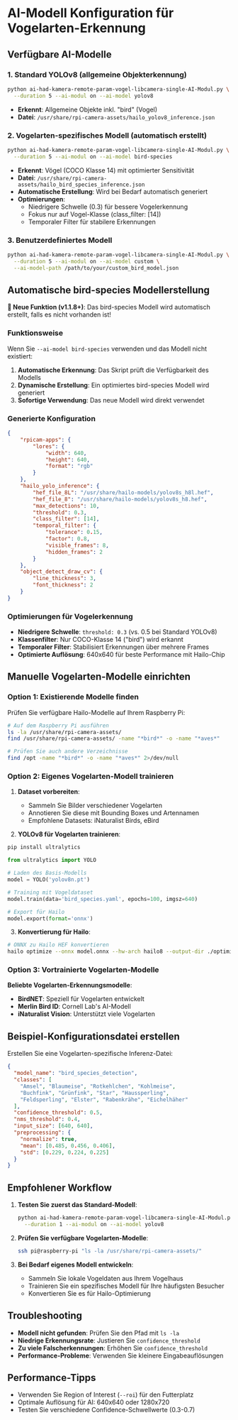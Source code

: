 # AI-Modell Konfiguration für Vogelarten-Erkennung

## Verfügbare AI-Modelle

### 1. Standard YOLOv8 (allgemeine Objekterkennung)
```bash
python ai-had-kamera-remote-param-vogel-libcamera-single-AI-Modul.py \
  --duration 5 --ai-modul on --ai-model yolov8
```
- **Erkennt**: Allgemeine Objekte inkl. "bird" (Vogel)
- **Datei**: `/usr/share/rpi-camera-assets/hailo_yolov8_inference.json`

### 2. Vogelarten-spezifisches Modell (automatisch erstellt)
```bash
python ai-had-kamera-remote-param-vogel-libcamera-single-AI-Modul.py \
  --duration 5 --ai-modul on --ai-model bird-species
```
- **Erkennt**: Vögel (COCO Klasse 14) mit optimierter Sensitivität
- **Datei**: `/usr/share/rpi-camera-assets/hailo_bird_species_inference.json`
- **Automatische Erstellung**: Wird bei Bedarf automatisch generiert
- **Optimierungen**: 
  - Niedrigere Schwelle (0.3) für bessere Vogelerkennung
  - Fokus nur auf Vogel-Klasse (class_filter: [14])
  - Temporaler Filter für stabilere Erkennungen

### 3. Benutzerdefiniertes Modell
```bash
python ai-had-kamera-remote-param-vogel-libcamera-single-AI-Modul.py \
  --duration 5 --ai-modul on --ai-model custom \
  --ai-model-path /path/to/your/custom_bird_model.json
```

## Automatische bird-species Modellerstellung

**🔄 Neue Funktion (v1.1.8+)**: Das bird-species Modell wird automatisch erstellt, falls es nicht vorhanden ist!

### Funktionsweise
Wenn Sie `--ai-model bird-species` verwenden und das Modell nicht existiert:

1. **Automatische Erkennung**: Das Skript prüft die Verfügbarkeit des Modells
2. **Dynamische Erstellung**: Ein optimiertes bird-species Modell wird generiert
3. **Sofortige Verwendung**: Das neue Modell wird direkt verwendet

### Generierte Konfiguration
```json
{
    "rpicam-apps": {
        "lores": {
            "width": 640,
            "height": 640,
            "format": "rgb"
        }
    },
    "hailo_yolo_inference": {
        "hef_file_8L": "/usr/share/hailo-models/yolov8s_h8l.hef",
        "hef_file_8": "/usr/share/hailo-models/yolov8s_h8.hef",
        "max_detections": 10,
        "threshold": 0.3,
        "class_filter": [14],
        "temporal_filter": {
            "tolerance": 0.15,
            "factor": 0.8,
            "visible_frames": 8,
            "hidden_frames": 2
        }
    },
    "object_detect_draw_cv": {
        "line_thickness": 3,
        "font_thickness": 2
    }
}
```

### Optimierungen für Vogelerkennung
- **Niedrigere Schwelle**: `threshold: 0.3` (vs. 0.5 bei Standard YOLOv8)
- **Klassenfilter**: Nur COCO-Klasse 14 ("bird") wird erkannt
- **Temporaler Filter**: Stabilisiert Erkennungen über mehrere Frames
- **Optimierte Auflösung**: 640x640 für beste Performance mit Hailo-Chip

## Manuelle Vogelarten-Modelle einrichten

### Option 1: Existierende Modelle finden
Prüfen Sie verfügbare Hailo-Modelle auf Ihrem Raspberry Pi:

```bash
# Auf dem Raspberry Pi ausführen
ls -la /usr/share/rpi-camera-assets/
find /usr/share/rpi-camera-assets/ -name "*bird*" -o -name "*aves*"

# Prüfen Sie auch andere Verzeichnisse
find /opt -name "*bird*" -o -name "*aves*" 2>/dev/null
```

### Option 2: Eigenes Vogelarten-Modell trainieren

1. **Dataset vorbereiten**:
   - Sammeln Sie Bilder verschiedener Vogelarten
   - Annotieren Sie diese mit Bounding Boxes und Artennamen
   - Empfohlene Datasets: iNaturalist Birds, eBird

2. **YOLOv8 für Vogelarten trainieren**:
```bash
pip install ultralytics
```

```python
from ultralytics import YOLO

# Laden des Basis-Modells
model = YOLO('yolov8n.pt')

# Training mit Vogeldataset
model.train(data='bird_species.yaml', epochs=100, imgsz=640)

# Export für Hailo
model.export(format='onnx')
```

3. **Konvertierung für Hailo**:
```bash
# ONNX zu Hailo HEF konvertieren
hailo optimize --onnx model.onnx --hw-arch hailo8 --output-dir ./optimized/
```

### Option 3: Vortrainierte Vogelarten-Modelle

**Beliebte Vogelarten-Erkennungsmodelle**:
- **BirdNET**: Speziell für Vogelarten entwickelt
- **Merlin Bird ID**: Cornell Lab's AI-Modell  
- **iNaturalist Vision**: Unterstützt viele Vogelarten

## Beispiel-Konfigurationsdatei erstellen

Erstellen Sie eine Vogelarten-spezifische Inferenz-Datei:

```json
{
  "model_name": "bird_species_detection",
  "classes": [
    "Amsel", "Blaumeise", "Rotkehlchen", "Kohlmeise", 
    "Buchfink", "Grünfink", "Star", "Haussperling",
    "Feldsperling", "Elster", "Rabenkrähe", "Eichelhäher"
  ],
  "confidence_threshold": 0.5,
  "nms_threshold": 0.4,
  "input_size": [640, 640],
  "preprocessing": {
    "normalize": true,
    "mean": [0.485, 0.456, 0.406],
    "std": [0.229, 0.224, 0.225]
  }
}
```

## Empfohlener Workflow

1. **Testen Sie zuerst das Standard-Modell**:
   ```bash
   python ai-had-kamera-remote-param-vogel-libcamera-single-AI-Modul.py \
     --duration 1 --ai-modul on --ai-model yolov8
   ```

2. **Prüfen Sie verfügbare Vogelarten-Modelle**:
   ```bash
   ssh pi@raspberry-pi "ls -la /usr/share/rpi-camera-assets/"
   ```

3. **Bei Bedarf eigenes Modell entwickeln**:
   - Sammeln Sie lokale Vogeldaten aus Ihrem Vogelhaus
   - Trainieren Sie ein spezifisches Modell für Ihre häufigsten Besucher
   - Konvertieren Sie es für Hailo-Optimierung

## Troubleshooting

- **Modell nicht gefunden**: Prüfen Sie den Pfad mit `ls -la`
- **Niedrige Erkennungsrate**: Justieren Sie `confidence_threshold`
- **Zu viele Falscherkennungen**: Erhöhen Sie `confidence_threshold`
- **Performance-Probleme**: Verwenden Sie kleinere Eingabeauflösungen

## Performance-Tipps

- Verwenden Sie Region of Interest (`--roi`) für den Futterplatz
- Optimale Auflösung für AI: 640x640 oder 1280x720
- Testen Sie verschiedene Confidence-Schwellwerte (0.3-0.7)
